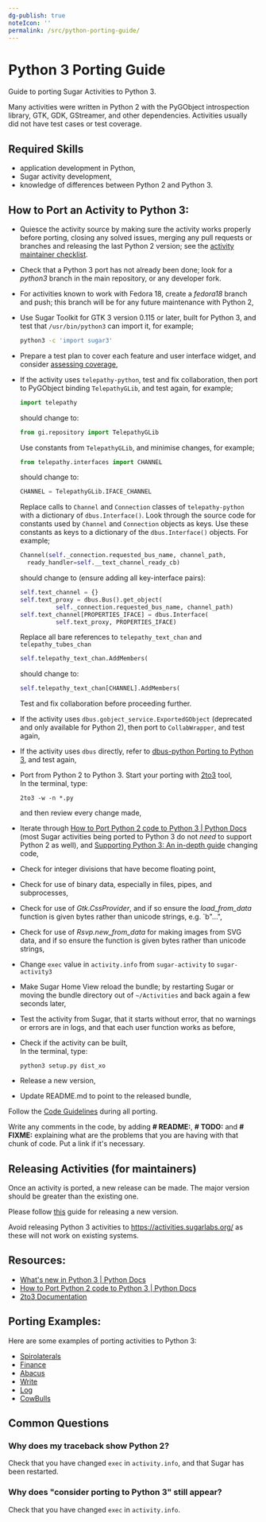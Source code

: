 ```yaml
---
dg-publish: true
noteIcon: ''
permalink: /src/python-porting-guide/
---
```


# Python 3 Porting Guide

Guide to porting Sugar Activities to Python 3.

Many activities were written in Python 2 with the PyGObject introspection library, GTK, GDK, GStreamer, and other dependencies.  Activities usually did not have test cases or test coverage.

## Required Skills

* application development in Python,
* Sugar activity development,
* knowledge of differences between Python 2 and Python 3.

## How to Port an Activity to Python 3:

* Quiesce the activity source by making sure the activity works properly before porting, closing any solved issues, merging any pull requests or branches and releasing the last Python 2 version; see the [activity maintainer checklist](contributing.md#checklist---maintainer).

* Check that a Python 3 port has not already been done; look for a _python3_ branch in the main repository, or any developer fork.

* For activities known to work with Fedora 18, create a _fedora18_ branch and push; this branch will be for any future maintenance with Python 2,

* Use Sugar Toolkit for GTK 3 version 0.115 or later, built for Python 3, and test that `/usr/bin/python3` can import it, for example;
  ```bash
  python3 -c 'import sugar3'
  ```

* Prepare a test plan to cover each feature and user interface widget, and consider [assessing coverage](src/python-coverage-guide),

* If the activity uses `telepathy-python`, test and fix collaboration, then port to PyGObject binding `TelepathyGLib`, and test again, for example;
  ```python
  import telepathy
  ```
  should change to:
  ```python
  from gi.repository import TelepathyGLib
  ```
  Use constants from `TelepathyGLib`, and minimise changes, for example;
  ```python
  from telepathy.interfaces import CHANNEL
  ```
  should change to:
  ```python
  CHANNEL = TelepathyGLib.IFACE_CHANNEL
  ```
  Replace calls to `Channel` and `Connection` classes of
  `telepathy-python` with a dictionary of `dbus.Interface()`.  Look
  through the source code for constants used by `Channel` and `Connection`
  objects as keys.  Use these constants as keys to a dictionary of the
  `dbus.Interface()` objects.  For example;
  ```python
  Channel(self._connection.requested_bus_name, channel_path,
    ready_handler=self.__text_channel_ready_cb)
  ```
  should change to (ensure adding all key-interface pairs):
  ```python
  self.text_channel = {}
  self.text_proxy = dbus.Bus().get_object(
            self._connection.requested_bus_name, channel_path)
  self.text_channel[PROPERTIES_IFACE] = dbus.Interface(
            self.text_proxy, PROPERTIES_IFACE)
  ```
  Replace all bare references to `telepathy_text_chan` and
  `telepathy_tubes_chan`
  ```python
  self.telepathy_text_chan.AddMembers(
  ```
  should change to:
  ```python
  self.telepathy_text_chan[CHANNEL].AddMembers(
  ```
  Test and fix collaboration before proceeding further.

* If the activity uses `dbus.gobject_service.ExportedGObject` (deprecated and only available for Python 2), then port to `CollabWrapper`, and test again,

* If the activity uses `dbus` directly, refer to [dbus-python Porting to Python 3](https://dbus.freedesktop.org/doc/dbus-python/PY3PORT.html), and test again,

* Port from Python 2 to Python 3.
  Start your porting with [2to3](https://docs.python.org/3.0/library/2to3.html) tool,<br>
  In the terminal, type:
  ```shell
  2to3 -w -n *.py
  ```
  and then review every change made,

* Iterate through [How to Port Python 2 code to Python 3 | Python Docs](https://docs.python.org/3/howto/pyporting.html) (most Sugar activities being ported to Python 3 do not _need_ to support Python 2 as well), and [Supporting Python 3: An in-depth guide](http://python3porting.com/) changing code,

* Check for integer divisions that have become floating point,

* Check for use of binary data, especially in files, pipes, and subprocesses,

* Check for use of _Gtk.CssProvider_, and if so ensure the _load_from_data_ function is given bytes rather than unicode strings, e.g. `b"...",

* Check for use of _Rsvp.new_from_data_ for making images from SVG data, and if so ensure the function is given bytes rather than unicode strings,

* Change `exec` value in `activity.info` from `sugar-activity` to `sugar-activity3`
* Make Sugar Home View reload the bundle; by restarting Sugar or moving the bundle directory out of `~/Activities` and back again a few seconds later,
* Test the activity from Sugar, that it starts without error, that no warnings or errors are in logs, and that each user function works as before,
* Check if the activity can be built,<br>
  In the terminal, type:
  ```shell
  python3 setup.py dist_xo
  ```

* Release a new version,

* Update README.md to point to the released bundle,

Follow the [Code Guidelines](https://github.com/sugarlabs/sugar-docs/blob/master/src/contributing.md) during all porting.

Write any comments in the code, by adding **\# README:**, **\# TODO:** and **\# FIXME:** explaining what are the problems that you are having with that chunk of code. Put a link if it's necessary.

## Releasing Activities (for maintainers)

Once an activity is ported, a new release can be made. The major version
should be greater than the existing one.

Please follow
[this](contributing.md#checklist---maintainer)
guide for releasing a new version.

Avoid releasing Python 3 activities to https://activities.sugarlabs.org/ as these will not work on existing systems.

## Resources:
 - [What's new in Python 3 | Python Docs](https://docs.python.org/3.0/whatsnew/3.0.html)
 - [How to Port Python 2 code to Python 3 | Python Docs](https://docs.python.org/3/howto/pyporting.html)
 - [2to3 Documentation](https://docs.python.org/3.0/library/2to3.html)

## Porting Examples:
Here are some examples of porting activities to Python 3:
 - [Spirolaterals](https://github.com/sugarlabs/spirolaterals/pull/12/commits/d5e95a86e987e54e1dd41255c00079f21963ab92)
 - [Finance](https://github.com/sugarlabs/finance-activity/pull/16/commits/e36bdf4f5f6873e3c2f645aa218784bca90a463f)
 - [Abacus](https://github.com/sugarlabs/activity-abacus/pull/15/commits/60b264147ff401f0976cce3c24326c4f63f3621b)
 - [Write](https://github.com/sugarlabs/write-activity/pull/24/commits/4fc05b3b78a40d5631d1a7b7bda04b1d82920dd8)
 - [Log](https://github.com/sugarlabs/log-activity/pull/9/commits/c39db017968fea18ec4bf6c24c4e359ab95b49fa)
 - [CowBulls](https://github.com/sugarlabs/CowBulls-activity/commit/02a2727f8a11784dad9b711b0684ff2f2b261363)

## Common Questions

### Why does my traceback show Python 2?

Check that you have changed `exec` in `activity.info`, and that Sugar has been restarted.

### Why does "consider porting to Python 3" still appear?

Check that you have changed `exec` in `activity.info`.